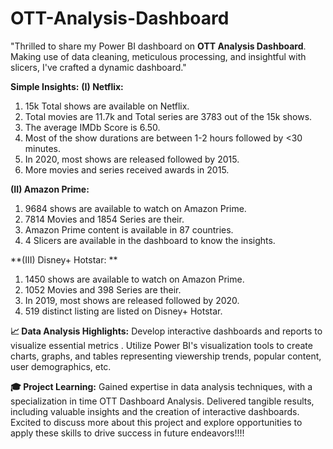 # OTT-Analysis-Dashboard
"Thrilled to share my Power BI dashboard on **OTT Analysis Dashboard**. Making use of data cleaning, meticulous processing, and insightful with slicers, I've crafted a dynamic dashboard."

**Simple Insights:**
**(I) Netflix:**
1. 15k Total shows are available on Netflix. 
2. Total movies are 11.7k and Total series are 3783 out of the 15k shows.
3. The average IMDb Score is 6.50.
4. Most of the show durations are between 1-2 hours followed by <30 minutes.
5. In 2020, most shows are released followed by 2015.
6. More movies and series received awards in 2015.

**(II) Amazon Prime:**
1. 9684 shows are available to watch on Amazon Prime.
2. 7814 Movies and 1854 Series are their. 
3. Amazon Prime content is available in 87 countries.
4. 4 Slicers are available in the dashboard to know the insights.

**(III) Disney+ Hotstar: **
1. 1450 shows are available to watch on Amazon Prime.
2. 1052 Movies and 398 Series are their. 
3. In 2019, most shows are released followed by 2020.
4. 519 distinct listing are listed on Disney+ Hotstar.

**📈 Data Analysis Highlights:**
Develop interactive dashboards and reports to visualize essential metrics .
Utilize Power BI's visualization tools to create charts, graphs, and tables representing viewership trends, popular content, user demographics, etc.

**🎓 Project Learning:**
Gained expertise in data analysis techniques, with a specialization in time OTT Dashboard Analysis. Delivered tangible results, including valuable insights and the creation of interactive dashboards.
Excited to discuss more about this project and explore opportunities to apply these skills to drive success in future endeavors!!!!
